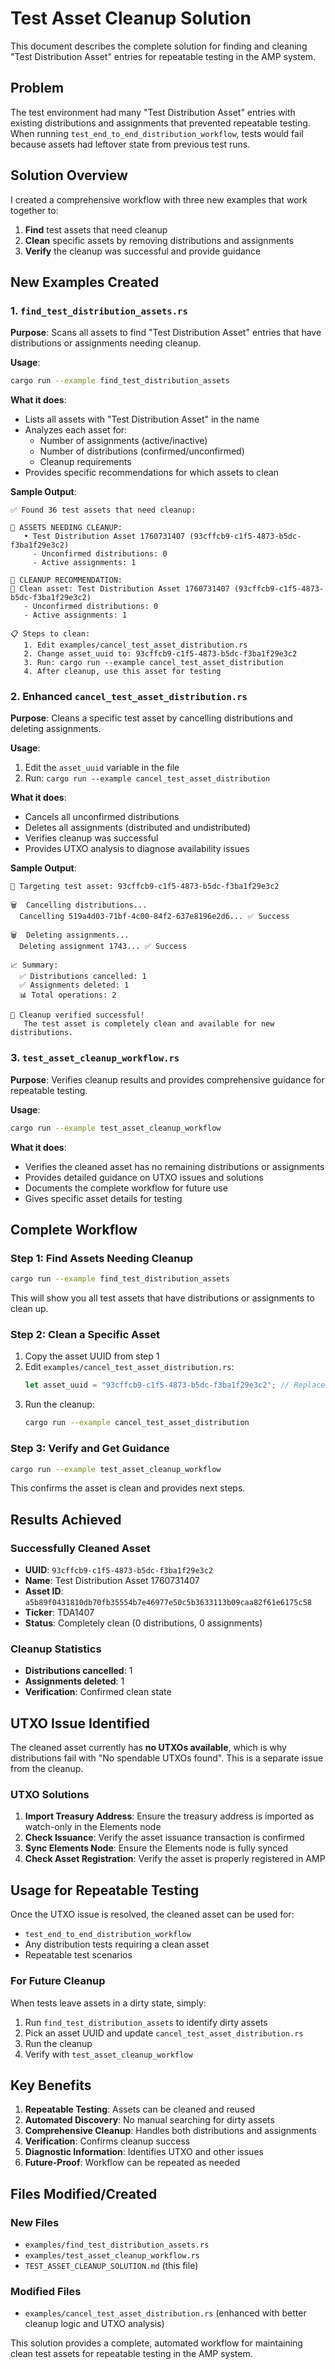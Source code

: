 # Test Asset Cleanup Solution

This document describes the complete solution for finding and cleaning "Test Distribution Asset" entries for repeatable testing in the AMP system.

## Problem

The test environment had many "Test Distribution Asset" entries with existing distributions and assignments that prevented repeatable testing. When running `test_end_to_end_distribution_workflow`, tests would fail because assets had leftover state from previous test runs.

## Solution Overview

I created a comprehensive workflow with three new examples that work together to:

1. **Find** test assets that need cleanup
2. **Clean** specific assets by removing distributions and assignments  
3. **Verify** the cleanup was successful and provide guidance

## New Examples Created

### 1. `find_test_distribution_assets.rs`

**Purpose**: Scans all assets to find "Test Distribution Asset" entries that have distributions or assignments needing cleanup.

**Usage**:
```bash
cargo run --example find_test_distribution_assets
```

**What it does**:
- Lists all assets with "Test Distribution Asset" in the name
- Analyzes each asset for:
  - Number of assignments (active/inactive)
  - Number of distributions (confirmed/unconfirmed)
  - Cleanup requirements
- Provides specific recommendations for which assets to clean

**Sample Output**:
```
✅ Found 36 test assets that need cleanup:

🧹 ASSETS NEEDING CLEANUP:
   • Test Distribution Asset 1760731407 (93cffcb9-c1f5-4873-b5dc-f3ba1f29e3c2)
     - Unconfirmed distributions: 0
     - Active assignments: 1

🚀 CLEANUP RECOMMENDATION:
🧹 Clean asset: Test Distribution Asset 1760731407 (93cffcb9-c1f5-4873-b5dc-f3ba1f29e3c2)
   - Unconfirmed distributions: 0
   - Active assignments: 1

📋 Steps to clean:
   1. Edit examples/cancel_test_asset_distribution.rs
   2. Change asset_uuid to: 93cffcb9-c1f5-4873-b5dc-f3ba1f29e3c2
   3. Run: cargo run --example cancel_test_asset_distribution
   4. After cleanup, use this asset for testing
```

### 2. Enhanced `cancel_test_asset_distribution.rs`

**Purpose**: Cleans a specific test asset by cancelling distributions and deleting assignments.

**Usage**:
1. Edit the `asset_uuid` variable in the file
2. Run: `cargo run --example cancel_test_asset_distribution`

**What it does**:
- Cancels all unconfirmed distributions
- Deletes all assignments (distributed and undistributed)
- Verifies cleanup was successful
- Provides UTXO analysis to diagnose availability issues

**Sample Output**:
```
🎯 Targeting test asset: 93cffcb9-c1f5-4873-b5dc-f3ba1f29e3c2

🗑️  Cancelling distributions...
  Cancelling 519a4d03-71bf-4c00-84f2-637e8196e2d6... ✅ Success

🗑️  Deleting assignments...
  Deleting assignment 1743... ✅ Success

📈 Summary:
  ✅ Distributions cancelled: 1
  ✅ Assignments deleted: 1
  📊 Total operations: 2

🎉 Cleanup verified successful!
   The test asset is completely clean and available for new distributions.
```

### 3. `test_asset_cleanup_workflow.rs`

**Purpose**: Verifies cleanup results and provides comprehensive guidance for repeatable testing.

**Usage**:
```bash
cargo run --example test_asset_cleanup_workflow
```

**What it does**:
- Verifies the cleaned asset has no remaining distributions or assignments
- Provides detailed guidance on UTXO issues and solutions
- Documents the complete workflow for future use
- Gives specific asset details for testing

## Complete Workflow

### Step 1: Find Assets Needing Cleanup
```bash
cargo run --example find_test_distribution_assets
```

This will show you all test assets that have distributions or assignments to clean up.

### Step 2: Clean a Specific Asset
1. Copy the asset UUID from step 1
2. Edit `examples/cancel_test_asset_distribution.rs`:
   ```rust
   let asset_uuid = "93cffcb9-c1f5-4873-b5dc-f3ba1f29e3c2"; // Replace with your UUID
   ```
3. Run the cleanup:
   ```bash
   cargo run --example cancel_test_asset_distribution
   ```

### Step 3: Verify and Get Guidance
```bash
cargo run --example test_asset_cleanup_workflow
```

This confirms the asset is clean and provides next steps.

## Results Achieved

### Successfully Cleaned Asset
- **UUID**: `93cffcb9-c1f5-4873-b5dc-f3ba1f29e3c2`
- **Name**: Test Distribution Asset 1760731407
- **Asset ID**: `a5b89f0431810db70fb35554b7e46977e50c5b3633113b09caa82f61e6175c58`
- **Ticker**: TDA1407
- **Status**: Completely clean (0 distributions, 0 assignments)

### Cleanup Statistics
- **Distributions cancelled**: 1
- **Assignments deleted**: 1
- **Verification**: Confirmed clean state

## UTXO Issue Identified

The cleaned asset currently has **no UTXOs available**, which is why distributions fail with "No spendable UTXOs found". This is a separate issue from the cleanup.

### UTXO Solutions
1. **Import Treasury Address**: Ensure the treasury address is imported as watch-only in the Elements node
2. **Check Issuance**: Verify the asset issuance transaction is confirmed  
3. **Sync Elements Node**: Ensure the Elements node is fully synced
4. **Check Asset Registration**: Verify the asset is properly registered in AMP

## Usage for Repeatable Testing

Once the UTXO issue is resolved, the cleaned asset can be used for:

- `test_end_to_end_distribution_workflow`
- Any distribution tests requiring a clean asset
- Repeatable test scenarios

### For Future Cleanup

When tests leave assets in a dirty state, simply:

1. Run `find_test_distribution_assets` to identify dirty assets
2. Pick an asset UUID and update `cancel_test_asset_distribution.rs`
3. Run the cleanup
4. Verify with `test_asset_cleanup_workflow`

## Key Benefits

1. **Repeatable Testing**: Assets can be cleaned and reused
2. **Automated Discovery**: No manual searching for dirty assets
3. **Comprehensive Cleanup**: Handles both distributions and assignments
4. **Verification**: Confirms cleanup success
5. **Diagnostic Information**: Identifies UTXO and other issues
6. **Future-Proof**: Workflow can be repeated as needed

## Files Modified/Created

### New Files
- `examples/find_test_distribution_assets.rs`
- `examples/test_asset_cleanup_workflow.rs`
- `TEST_ASSET_CLEANUP_SOLUTION.md` (this file)

### Modified Files
- `examples/cancel_test_asset_distribution.rs` (enhanced with better cleanup logic and UTXO analysis)

This solution provides a complete, automated workflow for maintaining clean test assets for repeatable testing in the AMP system.
